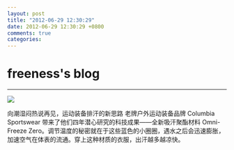 ```yaml
---
layout: post
title: "2012-06-29 12:30:29"
date: 2012-06-29 12:30:29 +0800
comments: true
categories: 
---
```


# freeness's blog

----------

![](http://okqmqrbgo.bkt.clouddn.com/201206291230291.jpg)

>
向潮湿闷热说再见，运动装备排汗的新思路 老牌户外运动装备品牌 Columbia Sportswear 带来了他们四年潜心研究的科技成果——全新吸汗聚酯材料 Omni-Freeze Zero。调节温度的秘密就在于这些蓝色的小圈圈，遇水之后会迅速膨胀，加速空气在体表的流通。穿上这种材质的衣服，出汗越多越凉快。